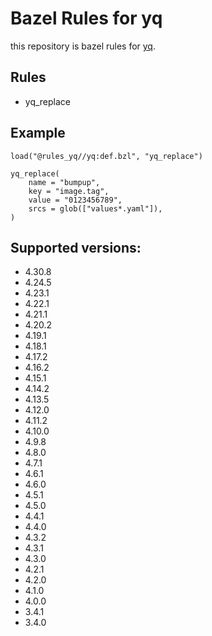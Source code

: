 # Bazel Rules for yq

this repository is bazel rules for [yq](https://github.com/mikefarah/yq).

## Rules

- yq_replace

## Example

```
load("@rules_yq//yq:def.bzl", "yq_replace")

yq_replace(
    name = "bumpup",
    key = "image.tag",
    value = "0123456789",
    srcs = glob(["values*.yaml"]),
)
```

## Supported versions:
- 4.30.8
- 4.24.5
- 4.23.1
- 4.22.1
- 4.21.1
- 4.20.2
- 4.19.1
- 4.18.1
- 4.17.2
- 4.16.2
- 4.15.1
- 4.14.2
- 4.13.5
- 4.12.0
- 4.11.2
- 4.10.0
- 4.9.8
- 4.8.0
- 4.7.1
- 4.6.1
- 4.6.0
- 4.5.1
- 4.5.0
- 4.4.1
- 4.4.0
- 4.3.2
- 4.3.1
- 4.3.0
- 4.2.1
- 4.2.0
- 4.1.0
- 4.0.0
- 3.4.1
- 3.4.0
